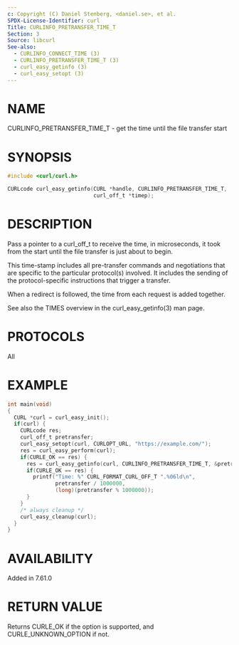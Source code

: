 ```yaml
---
c: Copyright (C) Daniel Stenberg, <daniel.se>, et al.
SPDX-License-Identifier: curl
Title: CURLINFO_PRETRANSFER_TIME_T
Section: 3
Source: libcurl
See-also:
  - CURLINFO_CONNECT_TIME (3)
  - CURLINFO_PRETRANSFER_TIME_T (3)
  - curl_easy_getinfo (3)
  - curl_easy_setopt (3)
---
```


# NAME

CURLINFO_PRETRANSFER_TIME_T - get the time until the file transfer start

# SYNOPSIS

~~~c
#include <curl/curl.h>

CURLcode curl_easy_getinfo(CURL *handle, CURLINFO_PRETRANSFER_TIME_T,
                           curl_off_t *timep);
~~~

# DESCRIPTION

Pass a pointer to a curl_off_t to receive the time, in microseconds, it took
from the start until the file transfer is just about to begin.

This time-stamp includes all pre-transfer commands and negotiations that are
specific to the particular protocol(s) involved. It includes the sending of
the protocol-specific instructions that trigger a transfer.

When a redirect is followed, the time from each request is added together.

See also the TIMES overview in the curl_easy_getinfo(3) man page.

# PROTOCOLS

All

# EXAMPLE

~~~c
int main(void)
{
  CURL *curl = curl_easy_init();
  if(curl) {
    CURLcode res;
    curl_off_t pretransfer;
    curl_easy_setopt(curl, CURLOPT_URL, "https://example.com/");
    res = curl_easy_perform(curl);
    if(CURLE_OK == res) {
      res = curl_easy_getinfo(curl, CURLINFO_PRETRANSFER_TIME_T, &pretransfer);
      if(CURLE_OK == res) {
        printf("Time: %" CURL_FORMAT_CURL_OFF_T ".%06ld\n",
               pretransfer / 1000000,
               (long)(pretransfer % 1000000));
      }
    }
    /* always cleanup */
    curl_easy_cleanup(curl);
  }
}
~~~

# AVAILABILITY

Added in 7.61.0

# RETURN VALUE

Returns CURLE_OK if the option is supported, and CURLE_UNKNOWN_OPTION if not.
